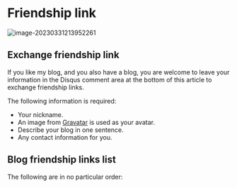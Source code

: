 # Friendship link

![image-20230331213952261](https://image.aiktb.com/images/2023/04/02/202303312139291.png)

## Exchange friendship link

If you like my blog, and you also have a blog, you are welcome to leave your information in the Disqus comment area at the bottom of this article to exchange friendship links. 

The following information is required:

- Your nickname.
- An image from [Gravatar](https://en.gravatar.com/) is used as your avatar.
- Describe your blog in one sentence.
- Any contact information for you.

## Blog friendship links list

The following are in no particular order:
